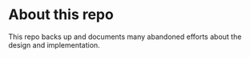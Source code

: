 # About this repo

This repo backs up and documents many abandoned efforts about the design and implementation.
